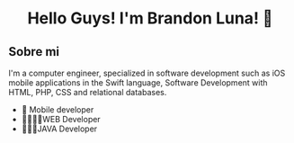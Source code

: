 <div align="center">
<h1 align="center">Hello Guys! I'm Brandon Luna! 👋</h1>
</div>

## Sobre mi

 I'm a computer engineer, specialized in software development  such as iOS mobile applications in the Swift language, Software Development
with HTML, PHP, CSS and relational databases. 
- 📲 Mobile developer
- 👨🏻‍💻🌐WEB Developer
- 👨🏻‍💻JAVA Developer
<br>


